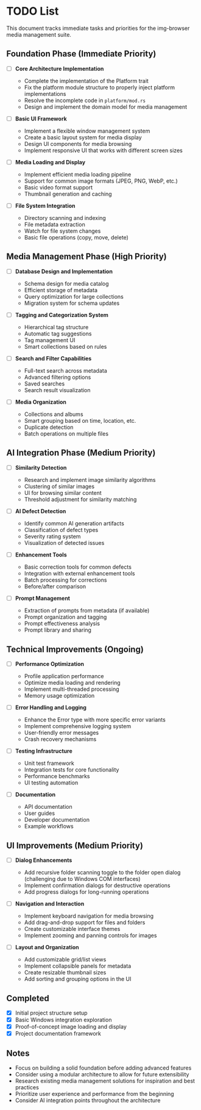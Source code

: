 # TODO List

This document tracks immediate tasks and priorities for the img-browser media management suite.

## Foundation Phase (Immediate Priority)

- [ ] **Core Architecture Implementation**
  - Complete the implementation of the Platform trait
  - Fix the platform module structure to properly inject platform implementations
  - Resolve the incomplete code in `platform/mod.rs`
  - Design and implement the domain model for media management

- [ ] **Basic UI Framework**
  - Implement a flexible window management system
  - Create a basic layout system for media display
  - Design UI components for media browsing
  - Implement responsive UI that works with different screen sizes

- [ ] **Media Loading and Display**
  - Implement efficient media loading pipeline
  - Support for common image formats (JPEG, PNG, WebP, etc.)
  - Basic video format support
  - Thumbnail generation and caching

- [ ] **File System Integration**
  - Directory scanning and indexing
  - File metadata extraction
  - Watch for file system changes
  - Basic file operations (copy, move, delete)

## Media Management Phase (High Priority)

- [ ] **Database Design and Implementation**
  - Schema design for media catalog
  - Efficient storage of metadata
  - Query optimization for large collections
  - Migration system for schema updates

- [ ] **Tagging and Categorization System**
  - Hierarchical tag structure
  - Automatic tag suggestions
  - Tag management UI
  - Smart collections based on rules

- [ ] **Search and Filter Capabilities**
  - Full-text search across metadata
  - Advanced filtering options
  - Saved searches
  - Search result visualization

- [ ] **Media Organization**
  - Collections and albums
  - Smart grouping based on time, location, etc.
  - Duplicate detection
  - Batch operations on multiple files

## AI Integration Phase (Medium Priority)

- [ ] **Similarity Detection**
  - Research and implement image similarity algorithms
  - Clustering of similar images
  - UI for browsing similar content
  - Threshold adjustment for similarity matching

- [ ] **AI Defect Detection**
  - Identify common AI generation artifacts
  - Classification of defect types
  - Severity rating system
  - Visualization of detected issues

- [ ] **Enhancement Tools**
  - Basic correction tools for common defects
  - Integration with external enhancement tools
  - Batch processing for corrections
  - Before/after comparison

- [ ] **Prompt Management**
  - Extraction of prompts from metadata (if available)
  - Prompt organization and tagging
  - Prompt effectiveness analysis
  - Prompt library and sharing

## Technical Improvements (Ongoing)

- [ ] **Performance Optimization**
  - Profile application performance
  - Optimize media loading and rendering
  - Implement multi-threaded processing
  - Memory usage optimization

- [ ] **Error Handling and Logging**
  - Enhance the Error type with more specific error variants
  - Implement comprehensive logging system
  - User-friendly error messages
  - Crash recovery mechanisms

- [ ] **Testing Infrastructure**
  - Unit test framework
  - Integration tests for core functionality
  - Performance benchmarks
  - UI testing automation

- [ ] **Documentation**
  - API documentation
  - User guides
  - Developer documentation
  - Example workflows

## UI Improvements (Medium Priority)

- [ ] **Dialog Enhancements**
  - Add recursive folder scanning toggle to the folder open dialog (challenging due to Windows COM interfaces)
  - Implement confirmation dialogs for destructive operations
  - Add progress dialogs for long-running operations

- [ ] **Navigation and Interaction**
  - Implement keyboard navigation for media browsing
  - Add drag-and-drop support for files and folders
  - Create customizable interface themes
  - Implement zooming and panning controls for images

- [ ] **Layout and Organization**
  - Add customizable grid/list views
  - Implement collapsible panels for metadata
  - Create resizable thumbnail sizes
  - Add sorting and grouping options in the UI

## Completed

- [x] Initial project structure setup
- [x] Basic Windows integration exploration
- [x] Proof-of-concept image loading and display
- [x] Project documentation framework

## Notes

- Focus on building a solid foundation before adding advanced features
- Consider using a modular architecture to allow for future extensibility
- Research existing media management solutions for inspiration and best practices
- Prioritize user experience and performance from the beginning
- Consider AI integration points throughout the architecture
